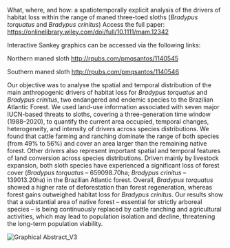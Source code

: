 What, where, and how: a spatiotemporally explicit analysis of the drivers of habitat loss within the range of maned three-toed sloths (<i>Bradypus torquatus</i> and <i>Bradypus crinitus</i>)
Access the full paper: https://onlinelibrary.wiley.com/doi/full/10.1111/mam.12342

Interactive Sankey graphics can be accessed via the following links: 

Northern maned sloth 
http://rpubs.com/pmqsantos/1140545

Southern maned sloth
http://rpubs.com/pmqsantos/1140546

Our objective was to analyse the spatial and temporal distribution of the main anthropogenic drivers of habitat loss for <i>Bradypus torquatus</i> and <i>Bradypus crinitus</i>, two endangered and endemic species to the Brazilian Atlantic Forest. We used land-use information associated with seven major IUCN-based threats to sloths, covering a three-generation time window (1988–2020), to quantify the current area occupied, temporal changes, heterogeneity, and intensity of drivers across species distributions. We found that cattle farming and ranching dominate the range of both species (from 49% to 56%) and cover an area larger than the remaining native forest. Other drivers also represent important spatial and temporal features of land conversion across species distributions. Driven mainly by livestock expansion, both sloth species have experienced a significant loss of forest cover (<i>Bradypus torquatus</i> – 659098.70ha; <i>Bradypus crinitus</i> – 139013.20ha) in the Brazilian Atlantic forest. Overall, <i>Bradypus torquatus</i> showed a higher rate of deforestation than forest regeneration, whereas forest gains outweighed habitat loss for <i>Bradypus crinitus</i>. Our results show that a substantial area of native forest – essential for strictly arboreal species – is being continuously replaced by cattle ranching and agricultural activities, which may lead to population isolation and decline, threatening the long-term population viability.




![Graphical Abstract_V3](https://github.com/pmqsantos/Maned_sloths_threats/assets/65026755/11eb35cb-6504-46d3-8a1c-00d72c18b517)
